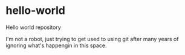 # hello-world
Hello world repository


I'm not a robot, just trying to get used to using git after many years of ignoring what's happengin in this space.

